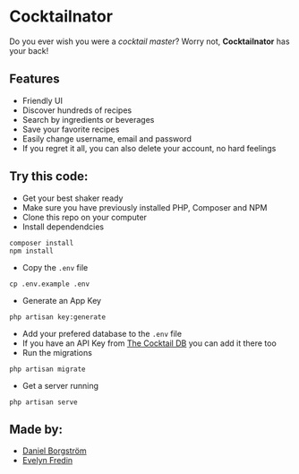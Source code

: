 # Cocktailnator

Do you ever wish you were a _cocktail master_? Worry not, **Cocktailnator** has your back!

## Features

-   Friendly UI
-   Discover hundreds of recipes
-   Search by ingredients or beverages
-   Save your favorite recipes
-   Easily change username, email and password
-   If you regret it all, you can also delete your account, no hard feelings

## Try this code:

-   Get your best shaker ready
-   Make sure you have previously installed PHP, Composer and NPM
-   Clone this repo on your computer
-   Install dependendcies

```
composer install
npm install
```

-   Copy the `.env` file

```
cp .env.example .env
```

-   Generate an App Key

```
php artisan key:generate
```

-   Add your prefered database to the `.env` file
-   If you have an API Key from [The Cocktail DB](https://www.thecocktaildb.com/api.php) you can add it there too
-   Run the migrations

```
php artisan migrate
```

-   Get a server running

```
php artisan serve
```

## Made by:

-   [Daniel Borgström](https://github.com/danielmedb)
-   [Evelyn Fredin](https://github.com/evelynfredin)
